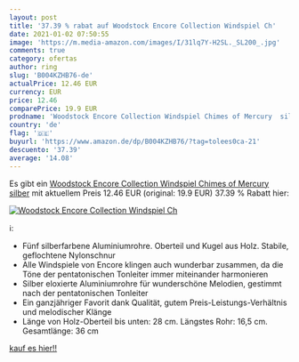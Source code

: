 ```yaml
---
layout: post
title: '37.39 % rabat auf Woodstock Encore Collection Windspiel Ch'
date: 2021-01-02 07:50:55
image: 'https://m.media-amazon.com/images/I/31lq7Y-H2SL._SL200_.jpg'
comments: true
category: ofertas
author: ring
slug: 'B004KZHB76-de'
actualPrice: 12.46 EUR
currency: EUR
price: 12.46
comparePrice: 19.9 EUR
prodname: 'Woodstock Encore Collection Windspiel Chimes of Mercury  silber'
country: 'de'
flag: '🇩🇪'
buyurl: 'https://www.amazon.de/dp/B004KZHB76/?tag=tolees0ca-21'
descuento: '37.39'
average: '14.08'
---
```


Es gibt ein [Woodstock Encore Collection Windspiel Chimes of Mercury  silber](https://www.amazon.de/dp/B004KZHB76/?tag=tolees0ca-21) mit aktuellem Preis 12.46 EUR (original: 19.9 EUR) 37.39 % Rabatt hier:

[![Woodstock Encore Collection Windspiel Ch](https://m.media-amazon.com/images/I/31lq7Y-H2SL._SL200_.jpg)](https://www.amazon.de/dp/B004KZHB76/?tag=tolees0ca-21)

ℹ️:

- Fünf silberfarbene Aluminiumrohre. Oberteil und Kugel aus Holz. Stabile, geflochtene Nylonschnur
- Alle Windspiele von Encore klingen auch wunderbar zusammen, da die Töne der pentatonischen Tonleiter immer miteinander harmonieren
- Silber eloxierte Aluminiumrohre für wunderschöne Melodien, gestimmt nach der pentatonischen Tonleiter
- Ein ganzjähriger Favorit dank Qualität, gutem Preis-Leistungs-Verhältnis und melodischer Klänge
- Länge von Holz-Oberteil bis unten: 28 cm. Längstes Rohr: 16,5 cm. Gesamtlänge: 36 cm

[kauf es hier!!](https://www.amazon.de/dp/B004KZHB76/?tag=tolees0ca-21)
